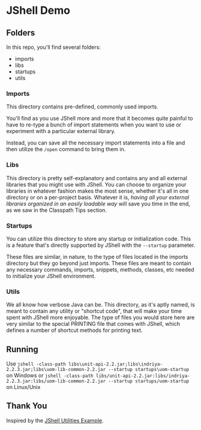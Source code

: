 # JShell Demo

## Folders
In this repo, you'll find several folders:

- imports
- libs
- startups
- utils

### Imports

This directory contains pre-defined, commonly used imports. 

You'll find as you use JShell more and more that it becomes quite painful to have to re-type a bunch of import statements when you want to use or experiment with a particular external library. 

Instead, you can save all the necessary import statements into a file and then utilize the `/open` command to bring them in.

### Libs

This directory is pretty self-explanatory and contains any and all external libraries that you might use with JShell. You can choose to organize your libraries in whatever fashion makes the most sense, whether it's all in one directory or on a per-project basis. Whatever it is, _having all your external libraries organized in an easily loadable way_ will save you time in the end, as we saw in the Classpath Tips section.

### Startups

You can utilize this directory to store any startup or initialization code. This is a feature that's directly supported by JShell with the `--startup` parameter.

These files are similar, in nature, to the type of files located in the imports directory but they go beyond just imports. These files are meant to contain any necessary commands, imports, snippets, methods, classes, etc needed to initialize your JShell environment.

### Utils

We all know how verbose Java can be. This directory, as it's aptly named, is meant to contain any utility or "shortcut code", that will make your time spent with JShell more enjoyable. The type of files you would store here are very similar to the special PRINTING file that comes with JShell, which defines a number of shortcut methods for printing text.

## Running
Use
`jshell -class-path libs\unit-api-2.2.jar;libs\indriya-2.2.3.jar;libs\uom-lib-common-2.2.jar --startup startups\uom-startup`
on Windows or
`jshell -class-path libs/unit-api-2.2.jar:libs/indriya-2.2.3.jar:libs/uom-lib-common-2.2.jar --startup startups/uom-startup`
on Linux/Unix

## Thank You
Inspired by the [JShell Utilities Example](https://github.com/dustinschultz/jshell).
